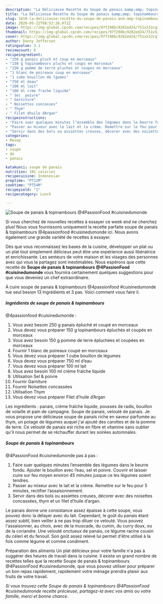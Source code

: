 ```yaml
---
description: "La Délicieuse Recette du Soupe de panais &amp;amp; topinambours  @4PassionFood #cuisinedumonde"
title: "La Délicieuse Recette du Soupe de panais &amp;amp; topinambours  @4PassionFood #cuisinedumonde"
slug: 1610-la-delicieuse-recette-du-soupe-de-panais-and-amp-topinambours-4passionfood-cuisinedumonde
date: 2020-05-22T08:52:26.071Z
image: https://img-global.cpcdn.com/recipes/97f298bc9282ed24/751x532cq70/soupe-de-panais-topinambours-4passionfood-cuisinedumonde-photo-principale-de-la-recette.jpg
thumbnail: https://img-global.cpcdn.com/recipes/97f298bc9282ed24/751x532cq70/soupe-de-panais-topinambours-4passionfood-cuisinedumonde-photo-principale-de-la-recette.jpg
cover: https://img-global.cpcdn.com/recipes/97f298bc9282ed24/751x532cq70/soupe-de-panais-topinambours-4passionfood-cuisinedumonde-photo-principale-de-la-recette.jpg
author: Danny Jefferson
ratingvalue: 3.1
reviewcount: 6
recipeingredient:
- "250 g panais pluch et coup en morceaux"
- "150 g topinambours pluchs et coups en morceaux"
- "150 g pomme de terre pluches et coupes en morceaux"
- "1 blanc de poireaux coup en morceaux"
- "1 cube bouillon de lgumes"
- "750 ml deau"
- "100 ml lait"
- "100 ml crme frache liquide"
- " Sel  poivre"
- " Garniture"
- " Noisettes concasses"
- " Thym"
- " Filet dhuile dArgan"
recipeinstructions:
- "Faire suer quelques minutes l’ensemble des légumes dans le beurre fondu. Ajouter le bouillon avec l’eau, sel et poivre. Couvrir et laisser cuire sur feu moyen environ 45 minutes jusque ce les légumes soient tendres."
- "Passer au mixeur avec le lait et la crème. Remettre sur le feu pour 5 minutes, rectifier l’assaisonnement."
- "Servir dans des bols ou assiettes creuses, décorer avec des noisettes concassées, thym et un filet d’huile d’argan."
categories:
- Resep
tags:
- soupe
- de
- panais

katakunci: soupe de panais 
nutrition: 101 calories
recipecuisine: Indonesian
preptime: "PT12M"
cooktime: "PT54M"
recipeyield: "1"
recipecategory: Lunch

---
```



![Soupe de panais &amp; topinambours 
@4PassionFood #cuisinedumonde](https://img-global.cpcdn.com/recipes/97f298bc9282ed24/751x532cq70/soupe-de-panais-topinambours-4passionfood-cuisinedumonde-photo-principale-de-la-recette.jpg)

Si vous cherchez de nouvelles recettes à essayer ce week end ne cherchez plus! Nous vous fournissons uniquement la recette parfaite soupe de panais &amp; topinambours 
@4passionfood #cuisinedumonde ici. Nous avons également une grande variété de recettes à essayer.

Dès que vous reconnaissez les bases de la cuisine, développer un plat ou un plat tout simplement délicieux peut être une expérience aussi libératrice et enrichissante. Les senteurs de votre maison et les visages des personnes avec qui vous la partagez sont inestimables. Nous espérons que cette recette de <strong> Soupe de panais &amp; topinambours 
@4PassionFood #cuisinedumonde </strong> vous fournira certainement quelques suggestions pour que vous deveniez un chef extraordinaire.

<!--inarticleads1-->

À cuire soupe de panais &amp; topinambours 
@4passionfood #cuisinedumonde tue seul besion 13 Ingrédients et 3 pas. Voici comment vous faire il.

##### Ingrédients de soupe de panais &amp; topinambours 
@4passionfood #cuisinedumonde :

1. Vous avez besoin 250 g panais épluché et coupé en morceaux
1. Vous devez vous préparer 150 g topinambours épluchés et coupés en morceaux
1. Vous avez besoin 150 g pomme de terre épluchées et coupées en morceaux
1. Fournir 1 blanc de poireaux coupé en morceaux
1. Vous devez vous préparer 1 cube bouillon de légumes
1. Vous devez vous préparer 750 ml d’eau
1. Vous devez vous préparer 100 ml lait
1. Vous avez besoin 100 ml crème fraîche liquide
1. Utilisation  Sel &amp; poivre
1. Fournir  Garniture
1. Fournir  Noisettes concassées
1. Utilisation  Thym
1. Vous devez vous préparer  Filet d’huile d’Argan


Les ingrédients : panais, crème fraîche liquide, pousses de radis, bouillon de volaille et pain de campagne. Soupe de panais, velouté de panais. Je vous propose une délicieuse soupe de panais riche en saveur parfumée au thym, un potage de légumes auquel j&#39;ai ajouté des carottes et de la pomme de terre. Ce velouté de panais est riche en fibre et vitamine sans oublier qu&#39;il nous permet de se réchauffer durant les soirées automnales. 

<!--inarticleads2-->

##### Soupe de panais &amp; topinambours 
@4PassionFood #cuisinedumonde pas à pas :

1. Faire suer quelques minutes l’ensemble des légumes dans le beurre fondu. Ajouter le bouillon avec l’eau, sel et poivre. Couvrir et laisser cuire sur feu moyen environ 45 minutes jusque ce les légumes soient tendres.
1. Passer au mixeur avec le lait et la crème. Remettre sur le feu pour 5 minutes, rectifier l’assaisonnement.
1. Servir dans des bols ou assiettes creuses, décorer avec des noisettes concassées, thym et un filet d’huile d’argan.


Le panais donne une consistance assez épaisse à cette soupe, vous pouvez donc la délayer avec du lait. Cependant, le goût du panais étant assez subtil, bien veiller à ne pas trop diluer ce velouté. Vous pouvez l&#39;assaisonner, au choix, avec de la muscade, du cumin, du curry doux, ou de la coriandre. Une velouté onctueux de panais, ce légume racine cousin du céleri et du fenouil. Son goût assez relevé lui permet d&#39;être utilisé à la fois comme légume et comme condiment. 

<!--inarticleads1-->

<p>
Préparation des aliments Un plat délicieux pour votre famille n'a pas à suggérer des heures de travail dans la cuisine. Il existe un grand nombre de recettes telles que la recette Soupe de panais &amp; topinambours 
@4PassionFood #cuisinedumonde, que vous pouvez utiliser pour préparer un bon repas rapidement, rapidement votre ménage prendra plaisir aux fruits de votre travail.
</p>

<p>
<i>Si vous trouvez cette Soupe de panais &amp; topinambours 
@4PassionFood #cuisinedumonde recette précieuse, partagez-la avec vos amis ou votre famille, merci et bonne chance.</i>
</p>
